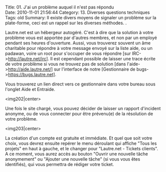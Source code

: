 Title: 01. J'ai un problème auquel il n'est pas répondu   
Date: 2010-11-01 21:56:44
Category: 13. Diverses questions techniques
Tags: old
Summary: Il existe divers moyens de signaler un problème sur la plate-forme, ceci est un rappel sur les diverses méthodes. . 

Lautre.net est un hébergeur autogéré. C'est à dire que la solution à votre problème vous est apportée par d'autres membres, et non par un employé pendant ses heures d'ouverture. Aussi, vous trouverez souvent un âme charitable pour répondre à votre message envoyé sur la liste aide, ou un padawan, voire un root pour s'occuper de vous répondre [sur IRC->http://lautre.net/irc].
Il est cependant possible de laisser une trace écrite de votre problème si vous ne trouvez pas de solution [dans l'aide->http://aide.lautre.net/] sur l'interface de notre [Gestionnaire de bugs->https://bugs.lautre.net].

Vous trouverez un lien direct vers ce gestionnaire dans votre bureau sous l'onglet Aide et Entraide.

<img202|center>

Une fois le site chargé, vous pouvez décider de laisser un rapport d'incident anonyme, ou de vous connecter pour être prévenu(e) de la résolution de votre problème.

<img203|center>

La création d'un compte est gratuite et immédiate. Et quel que soit votre choix, vous devrez ensuite repérer le menu déroulant qui affiche "Tous les projets" en haut à gauche, et le changer pour "Lautre.net - Tickets clients". A ce moment, vous aurez accès au bouton "Ouvrir une nouvelle tâche anonymement" ou "Ajouter une nouvelle tâche" (si vous vous êtes identifiés), qui vous permettra de rédiger votre ticket.